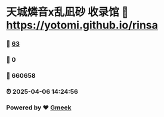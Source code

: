 # 天城燐音x乱凪砂 收录馆 :link: https://yotomi.github.io/rinsa 
### :page_facing_up: [63](https://yotomi.github.io/rinsa/tag.html) 
### :speech_balloon: 0 
### :hibiscus: 660658 
### :alarm_clock: 2025-04-06 14:24:56 
### Powered by :heart: [Gmeek](https://github.com/Meekdai/Gmeek)
